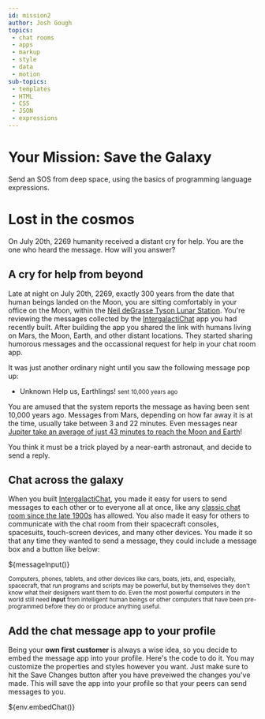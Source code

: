 ```yaml
---
id: mission2
author: Josh Gough
topics:
 - chat rooms
 - apps 
 - markup
 - style
 - data
 - motion
sub-topics:
 - templates
 - HTML
 - CSS
 - JSON
 - expressions
---
```


# Your Mission: Save the Galaxy

Send an SOS from deep space, using the basics of programming language expressions.

# Lost in the cosmos

On July 20th, 2269 humanity received a distant cry for help. You are the one who heard the message. How will you answer?

## A cry for help from beyond

Late at night on July 20th, 2269, exactly 300 years from the date that
human beings landed on the Moon, you are sitting comfortably in your office on
the Moon, within the <a href='http://www.haydenplanetarium.org/tyson/'
target='_blank'>Neil deGrasse Tyson Lunar Station</a>. You're reviewing the
messages collected by the <a href='/intergalactiChat'
target='_blank'>IntergalactiChat</a> app you had recently built. After
building the app you shared the link with humans living on Mars, the Moon,
Earth, and other distant locations. They started sharing humorous messages and
the occassional request for help in your chat room app.

It was just another ordinary night until you saw the following message pop up:

<ul class='list-group'><li class='list-group-item'><span class="label label-
warning">Unknown</span> Help us, Earthlings! <small class='text-muted'>sent
10,000 years ago</small></li> </ul>

You are amused that the system reports the message as having been sent 10,000 years ago. Messages from Mars, depending on how far away it is at the time, usually take between 3 and 22 minutes. Even messages near <a href='http://www.pbs.org/seeinginthedark/astronomy-topics/light-as-a-cosmic-time-machine.html' target='_blank'>Jupiter take an average of just 43 minutes to reach the Moon and Earth</a>!

You think it must be a trick played by a near-earth astronaut, and decide to send a reply.

## Chat across the galaxy

When you built <a href='/intergalactiChat' target='_blank'>IntergalactiChat</a>, you made it easy for users to send messages to each other or to everyone all at once, like any <a href='https://en.wikipedia.org/wiki/Chat_room' target='_blank'>classic chat room since the late 1900s</a> has allowed. You also made it easy for others to communicate with the chat room from their spacecraft consoles, spacesuits, touch-screen devices, and many other devices. You made it so that any time they wanted to send a message, they could include a message box and a button like below:

${messageInput()}

<article class='well well-sm'><small>Computers, phones, tablets, and other devices like cars, boats, jets, and, especially, spacecraft, that run programs and scripts may be powerful, but by themselves they don't know what their designers want them to do. Even the most powerful computers in the world still need <b>input</b> from
intelligent human beings or other computers that have been pre-programmed
before they do or produce anything useful.</small></article>

## Add the chat message app to your profile

Being your <b>own first customer</b> is always a wise idea, so you decide to embed the message app into your profile. Here's the code to do it. You may customize the properties and styles however you want. Just make sure to hit the Save Changes button after you have preveiwed the changes you've made. This will save the app into your profile so that your peers can send messages to you.

${env.embedChat()}

